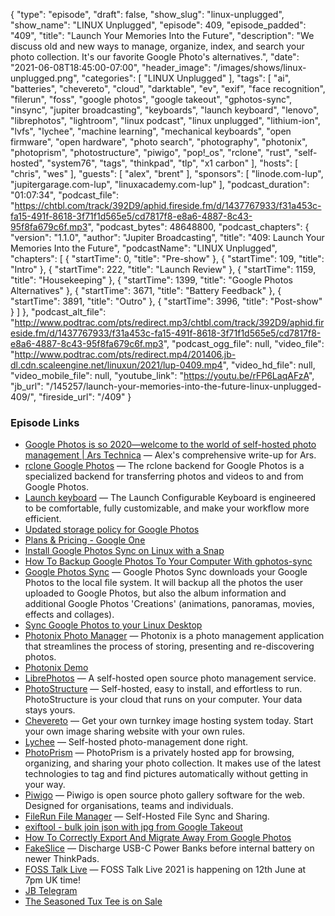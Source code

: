 {
  "type": "episode",
  "draft": false,
  "show_slug": "linux-unplugged",
  "show_name": "LINUX Unplugged",
  "episode": 409,
  "episode_padded": "409",
  "title": "Launch Your Memories Into the Future",
  "description": "We discuss old and new ways to manage, organize, index, and search your photo collection. It's our favorite Google Photo's alternatives.",
  "date": "2021-06-08T18:45:00-07:00",
  "header_image": "/images/shows/linux-unplugged.png",
  "categories": [
    "LINUX Unplugged"
  ],
  "tags": [
    "ai",
    "batteries",
    "chevereto",
    "cloud",
    "darktable",
    "ev",
    "exif",
    "face recognition",
    "filerun",
    "foss",
    "google photos",
    "google takeout",
    "gphotos-sync",
    "insync",
    "jupiter broadcasting",
    "keyboards",
    "launch keyboard",
    "lenovo",
    "librephotos",
    "lightroom",
    "linux podcast",
    "linux unplugged",
    "lithium-ion",
    "lvfs",
    "lychee",
    "machine learning",
    "mechanical keyboards",
    "open firmware",
    "open hardware",
    "photo search",
    "photography",
    "photonix",
    "photoprism",
    "photostructure",
    "piwigo",
    "pop!_os",
    "rclone",
    "rust",
    "self-hosted",
    "system76",
    "tags",
    "thinkpad",
    "tlp",
    "x1 carbon"
  ],
  "hosts": [
    "chris",
    "wes"
  ],
  "guests": [
    "alex",
    "brent"
  ],
  "sponsors": [
    "linode.com-lup",
    "jupitergarage.com-lup",
    "linuxacademy.com-lup"
  ],
  "podcast_duration": "01:07:34",
  "podcast_file": "https://chtbl.com/track/392D9/aphid.fireside.fm/d/1437767933/f31a453c-fa15-491f-8618-3f71f1d565e5/cd7817f8-e8a6-4887-8c43-95f8fa679c6f.mp3",
  "podcast_bytes": 48648800,
  "podcast_chapters": {
    "version": "1.1.0",
    "author": "Jupiter Broadcasting",
    "title": "409: Launch Your Memories Into the Future",
    "podcastName": "LINUX Unplugged",
    "chapters": [
      {
        "startTime": 0,
        "title": "Pre-show"
      },
      {
        "startTime": 109,
        "title": "Intro"
      },
      {
        "startTime": 222,
        "title": "Launch Review"
      },
      {
        "startTime": 1159,
        "title": "Housekeeping"
      },
      {
        "startTime": 1399,
        "title": "Google Photos Alternatives"
      },
      {
        "startTime": 3671,
        "title": "Battery Feedback"
      },
      {
        "startTime": 3891,
        "title": "Outro"
      },
      {
        "startTime": 3996,
        "title": "Post-show"
      }
    ]
  },
  "podcast_alt_file": "http://www.podtrac.com/pts/redirect.mp3/chtbl.com/track/392D9/aphid.fireside.fm/d/1437767933/f31a453c-fa15-491f-8618-3f71f1d565e5/cd7817f8-e8a6-4887-8c43-95f8fa679c6f.mp3",
  "podcast_ogg_file": null,
  "video_file": "http://www.podtrac.com/pts/redirect.mp4/201406.jb-dl.cdn.scaleengine.net/linuxun/2021/lup-0409.mp4",
  "video_hd_file": null,
  "video_mobile_file": null,
  "youtube_link": "https://youtu.be/rFP6LaqAFzA",
  "jb_url": "/145257/launch-your-memories-into-the-future-linux-unplugged-409/",
  "fireside_url": "/409"
}


### Episode Links

  * [Google Photos is so 2020—welcome to the world of self-hosted photo management | Ars Technica](https://arstechnica.com/gadgets/2021/06/the-big-alternatives-to-google-photos-showdown/ "Google Photos is so 2020—welcome to the world of self-hosted photo management | Ars Technica") — Alex's comprehensive write-up for Ars.
  * [rclone Google Photos](https://rclone.org/googlephotos/ "rclone Google Photos") — The rclone backend for Google Photos is a specialized backend for transferring photos and videos to and from Google Photos. 
  * [Launch keyboard](https://system76.com/accessories/launch "Launch keyboard") — The Launch Configurable Keyboard is engineered to be comfortable, fully customizable, and make your workflow more efficient. 
  * [Updated storage policy for Google Photos](https://support.google.com/photos/answer/10100180?hl=en "Updated storage policy for Google Photos")
  * [Plans & Pricing - Google One](https://one.google.com/about/plans "Plans & Pricing - Google One")
  * [Install Google Photos Sync on Linux with a Snap](https://snapcraft.io/gphotos-sync "Install Google Photos Sync on Linux with a Snap")
  * [How To Backup Google Photos To Your Computer With gphotos-sync](https://www.linuxuprising.com/2019/06/how-to-backup-google-photos-to-your.html "How To Backup Google Photos To Your Computer With gphotos-sync")
  * [Google Photos Sync](https://github.com/gilesknap/gphotos-sync "Google Photos Sync") — Google Photos Sync downloads your Google Photos to the local file system. It will backup all the photos the user uploaded to Google Photos, but also the album information and additional Google Photos 'Creations' (animations, panoramas, movies, effects and collages). 
  * [Sync Google Photos to your Linux Desktop](https://www.insynchq.com/blog/sync-google-photos-linux/ "Sync Google Photos to your Linux Desktop")
  * [Photonix Photo Manager](https://photonix.org/ "Photonix Photo Manager") — Photonix is a photo management application that streamlines the process of storing, presenting and re-discovering photos. 
  * [Photonix Demo](https://demo.photonix.org/ "Photonix Demo")
  * [LibrePhotos](https://github.com/LibrePhotos/librephotos "LibrePhotos") — A self-hosted open source photo management service. 
  * [PhotoStructure](https://photostructure.com/ "PhotoStructure") — Self-hosted, easy to install, and effortless to run. PhotoStructure is your cloud that runs on your computer. Your data stays yours. 
  * [Chevereto](https://chevereto.com/ "Chevereto") — Get your own turnkey image hosting system today. Start your own image sharing website with your own rules. 
  * [Lychee](https://lychee.electerious.com/ "Lychee") — Self-hosted photo-management done right. 
  * [PhotoPrism](https://photoprism.app/ "PhotoPrism") — PhotoPrism is a privately hosted app for browsing, organizing, and sharing your photo collection. It makes use of the latest technologies to tag and find pictures automatically without getting in your way. 
  * [Piwigo](https://piwigo.org/ "Piwigo") — Piwigo is open source photo gallery software for the web. Designed for organisations, teams and individuals. 
  * [FileRun File Manager](https://filerun.com/ "FileRun File Manager") — Self-Hosted File Sync and Sharing. 
  * [exiftool - bulk join json with jpg from Google Takeout](https://stackoverflow.com/questions/42024255/bulk-join-json-with-jpg-from-google-takeout "exiftool - bulk join json with jpg from Google Takeout")
  * [How To Correctly Export And Migrate Away From Google Photos](https://legault.me/post/correctly-migrate-away-from-google-photos-to-icloud "How To Correctly Export And Migrate Away From Google Photos")
  * [FakeSlice](https://github.com/n4ru/FakeSlice "FakeSlice") — Discharge USB-C Power Banks before internal battery on newer ThinkPads. 
  * [FOSS Talk Live](https://www.youtube.com/watch?v=udyq7-SCJrQ "FOSS Talk Live") — FOSS Talk Live 2021 is happening on 12th June at 7pm UK time!
  * [JB Telegram](http://jupiterbroadcasting.com/telegram "JB Telegram")
  * [The Seasoned Tux Tee is on Sale](https://www.jupitergarage.com/product/the-seasoned-tux-tee "The Seasoned Tux Tee is on Sale")



